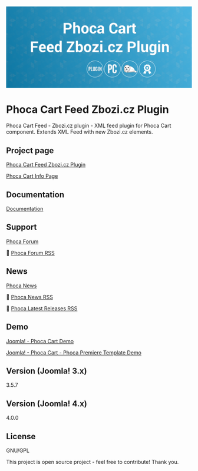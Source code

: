



![Phoca Cart Feed Zbozi.cz Plugin](https://github.com/PhocaCz/PhocaCartFeedZboziCzPlugin/blob/master/zbozi_cz.png?raw=true)

# Phoca Cart Feed Zbozi.cz Plugin



Phoca Cart Feed - Zbozi.cz plugin - XML feed plugin for Phoca Cart component. Extends XML Feed with new Zbozi.cz elements.



## Project page

[Phoca Cart Feed Zbozi.cz Plugin](https://www.phoca.cz/phocacart-extensions/2-plugins/45-feed-zbozi-cz-plugin)

[Phoca Cart Info Page](https://www.phoca.cz/project/phocacart-joomla-ecommerce)



## Documentation

[Documentation](https://www.phoca.cz/documentation/category/115-phoca-cart)





## Support

[Phoca Forum](https://www.phoca.cz/forum)

:bell: [Phoca Forum RSS](https://www.phoca.cz/forum/app.php/feed)



## News

[Phoca News](https://www.phoca.cz/news)

:bell: [Phoca News RSS](https://www.phoca.cz/news?format=feed&type=rss)

:bell: [Phoca Latest Releases RSS](https://www.phoca.cz/download/feed/111?format=feed&type=rss)



## Demo

[Joomla! - Phoca Cart Demo](https://www.phoca.cz/phocacartdemo/)

[Joomla! - Phoca Cart - Phoca Premiere Template Demo](https://www.phoca.cz/phocacartdemo/premiere/)



## Version (Joomla! 3.x)

3.5.7

## Version (Joomla! 4.x)

4.0.0



## License

GNU/GPL



This project is open source project - feel free to contribute! Thank you.
